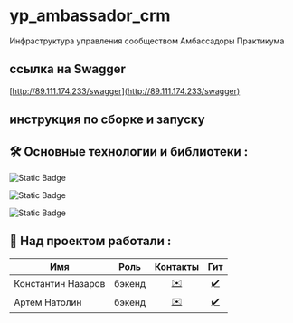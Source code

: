 # yp_ambassador_crm

Инфраструктура управления сообществом Амбассадоры Практикума


## ссылка на Swagger

[http://89.111.174.233/swagger](http://89.111.174.233/swagger)

## инструкция по сборке и запуску


## :hammer_and_wrench: Основные технологии и библиотеки :
![Static Badge](https://img.shields.io/badge/python-3.10-blue)

![Static Badge](https://img.shields.io/badge/gunicorn-blue)

![Static Badge](https://img.shields.io/badge/nginx-blue)


## :juggling_person: Над проектом работали :

| Имя | Роль | Контакты | Гит |
| - | :-: | :-: | :-: |
| Константин Назаров | бэкенд | <a href="https://t.me/constK1N" target="_blank"> :envelope:</a>  | <a href="https://github.com/K1N88" target="_blank"> :heavy_check_mark:</a> |
| Артем Натолин | бэкенд | <a href="https://t.me/nilotan" target="_blank"> :envelope:</a>  | <a href="https://github.com/dagedarr" target="_blank"> :heavy_check_mark:</a> |

